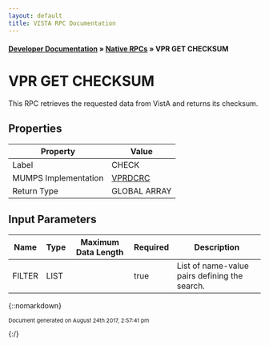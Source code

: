 ```yaml
---
layout: default
title: VISTA RPC Documentation
---
```


#### [Developer Documentation](../index) &#187; [Native RPCs](TableOfContents) &#187; VPR GET CHECKSUM<br/>
# VPR GET CHECKSUM

This RPC retrieves the requested data from VistA and returns its checksum.

## Properties

Property | Value
--- | ---
Label | CHECK
MUMPS Implementation | [VPRDCRC](http://code.osehra.org/dox/Routine_VPRDCRC_source.html)
Return Type | GLOBAL ARRAY


## Input Parameters

Name | Type | Maximum Data Length | Required | Description
--- | --- | --- | --- | ---
FILTER | LIST |  | true | List of name-value pairs defining the search.



{::nomarkdown} <br/><p style="font-size: 11px">Document generated on August 24th 2017, 2:57:41 pm</p>{:/}